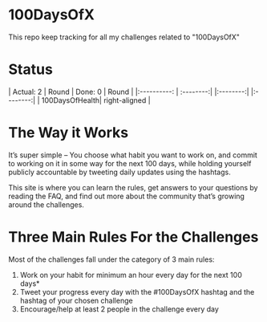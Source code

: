 # 100DaysOfX

This repo keep tracking for all my challenges related to "100DaysOfX"

# Status
| Actual: 2  | Round | Done: 0 | Round |
|:----------: | :--------:| |:--------:| |:--------:| 
| 100DaysOfHealth| right-aligned |

# The Way it Works
It’s super simple – You choose what habit you want to work on, and commit to working on it in some way for the next 100 days, while holding yourself publicly accountable by tweeting daily updates using the hashtags.

This site is where you can learn the rules, get answers to your questions by reading the FAQ, and find out more about the community that’s growing around the challenges.

# Three Main Rules For the Challenges
Most of the challenges fall under the category of 3 main rules:

1.  Work on your habit for minimum an hour every day for the next 100 days*
2.  Tweet your progress every day with the #100DaysOfX hashtag and the hashtag of your chosen challenge
3.  Encourage/help at least 2 people in the challenge every day
<!--stackedit_data:
eyJoaXN0b3J5IjpbLTEwNjY3MjQwOTcsLTE3MDQ3MzA2OTZdfQ
==
-->